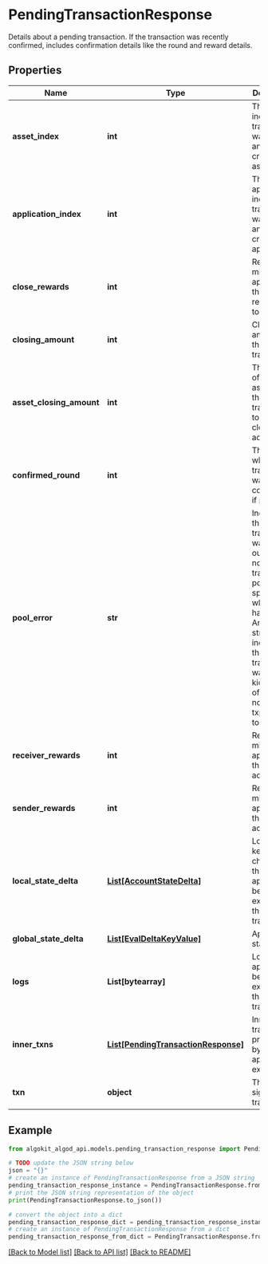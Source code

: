 # PendingTransactionResponse

Details about a pending transaction. If the transaction was recently confirmed, includes confirmation details like the round and reward details.

## Properties

Name | Type | Description | Notes
------------ | ------------- | ------------- | -------------
**asset_index** | **int** | The asset index if the transaction was found and it created an asset. | [optional] 
**application_index** | **int** | The application index if the transaction was found and it created an application. | [optional] 
**close_rewards** | **int** | Rewards in microalgos applied to the close remainder to account. | [optional] 
**closing_amount** | **int** | Closing amount for the transaction. | [optional] 
**asset_closing_amount** | **int** | The number of the asset&#39;s unit that were transferred to the close-to address. | [optional] 
**confirmed_round** | **int** | The round where this transaction was confirmed, if present. | [optional] 
**pool_error** | **str** | Indicates that the transaction was kicked out of this node&#39;s transaction pool (and specifies why that happened).  An empty string indicates the transaction wasn&#39;t kicked out of this node&#39;s txpool due to an error.  | 
**receiver_rewards** | **int** | Rewards in microalgos applied to the receiver account. | [optional] 
**sender_rewards** | **int** | Rewards in microalgos applied to the sender account. | [optional] 
**local_state_delta** | [**List[AccountStateDelta]**](AccountStateDelta.md) | Local state key/value changes for the application being executed by this transaction. | [optional] 
**global_state_delta** | [**List[EvalDeltaKeyValue]**](EvalDeltaKeyValue.md) | Application state delta. | [optional] 
**logs** | **List[bytearray]** | Logs for the application being executed by this transaction. | [optional] 
**inner_txns** | [**List[PendingTransactionResponse]**](PendingTransactionResponse.md) | Inner transactions produced by application execution. | [optional] 
**txn** | **object** | The raw signed transaction. | 

## Example

```python
from algokit_algod_api.models.pending_transaction_response import PendingTransactionResponse

# TODO update the JSON string below
json = "{}"
# create an instance of PendingTransactionResponse from a JSON string
pending_transaction_response_instance = PendingTransactionResponse.from_json(json)
# print the JSON string representation of the object
print(PendingTransactionResponse.to_json())

# convert the object into a dict
pending_transaction_response_dict = pending_transaction_response_instance.to_dict()
# create an instance of PendingTransactionResponse from a dict
pending_transaction_response_from_dict = PendingTransactionResponse.from_dict(pending_transaction_response_dict)
```
[[Back to Model list]](../README.md#documentation-for-models) [[Back to API list]](../README.md#documentation-for-api-endpoints) [[Back to README]](../README.md)


